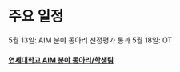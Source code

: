 # 주요 일정
  5월 13일: AIM 분야 동아리 선정평가 통과
  5월 18일: OT
  
  
  
#### [연세대학교 AIM 분야 동아리/학생팀](http://linc4th.yonsei.ac.kr/aim/club.php)
